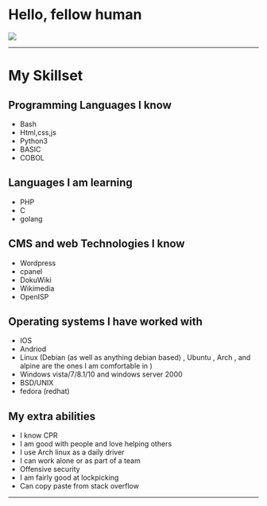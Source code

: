 <h1>Hello, fellow human</h1>
<img src="https://github-readme-stats.vercel.app/api?username=0x00009b&show_icons=true&title_color=ffffff&icon_color=bb2acf&text_color=daf7dc&bg_color=191919">

<hr>

<h1>My Skillset</h1>

## Programming Languages I know
- Bash 
- Html,css,js 
- Python3 
- BASIC 
- COBOL

## Languages I am learning 
- PHP 
- C
- golang

## CMS and web Technologies I know
- Wordpress
- cpanel
- DokuWiki
- Wikimedia
- OpenISP

## Operating systems I have worked with
- IOS 
- Andriod 
- Linux (Debian (as well as anything debian based) , Ubuntu , Arch , and alpine are the ones I am comfortable in ) 
- Windows vista/7/8.1/10 and windows server 2000
- BSD/UNIX
- fedora (redhat)

## My extra abilities
- I know CPR 
- I am good with people and love helping others
- I use Arch linux as a daily driver 
- I can work alone or as part of a team 
- Offensive security
- I am fairly good at lockpicking
- Can copy paste from stack overflow 


<hr>
